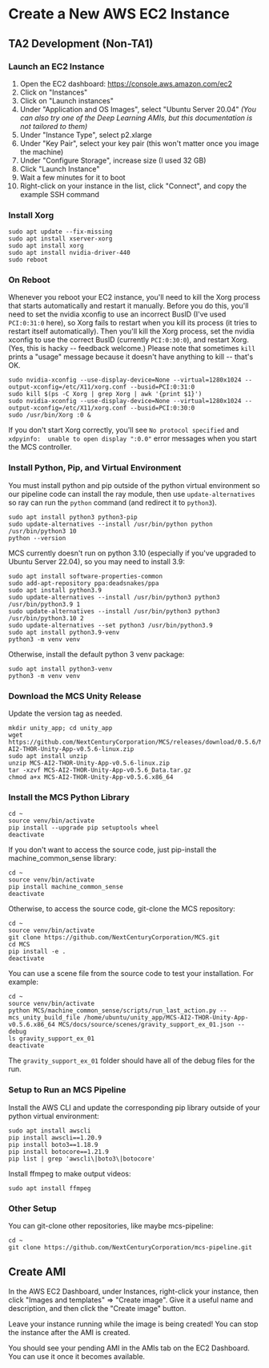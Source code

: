 # Create a New AWS EC2 Instance

## TA2 Development (Non-TA1)

### Launch an EC2 Instance

1. Open the EC2 dashboard: https://console.aws.amazon.com/ec2
2. Click on "Instances"
3. Click on "Launch instances"
4. Under "Application and OS Images", select "Ubuntu Server 20.04" *(You can also try one of the Deep Learning AMIs, but this documentation is not tailored to them)*
5. Under "Instance Type", select p2.xlarge
6. Under "Key Pair", select your key pair (this won't matter once you image the machine)
7. Under "Configure Storage", increase size (I used 32 GB)
8. Click "Launch Instance"
9. Wait a few minutes for it to boot
10. Right-click on your instance in the list, click "Connect", and copy the example SSH command

### Install Xorg

```
sudo apt update --fix-missing
sudo apt install xserver-xorg
sudo apt install xorg
sudo apt install nvidia-driver-440
sudo reboot
```

### On Reboot

Whenever you reboot your EC2 instance, you'll need to kill the Xorg process that starts automatically and restart it manually. Before you do this, you'll need to set the nvidia xconfig to use an incorrect BusID (I've used `PCI:0:31:0` here), so Xorg fails to restart when you kill its process (it tries to restart itself automatically). Then you'll kill the Xorg process, set the nvidia xconfig to use the correct BusID (currently `PCI:0:30:0`), and restart Xorg. (Yes, this is hacky -- feedback welcome.) Please note that sometimes `kill` prints a "usage" message because it doesn't have anything to kill -- that's OK.

```
sudo nvidia-xconfig --use-display-device=None --virtual=1280x1024 --output-xconfig=/etc/X11/xorg.conf --busid=PCI:0:31:0
sudo kill $(ps -C Xorg | grep Xorg | awk '{print $1}')
sudo nvidia-xconfig --use-display-device=None --virtual=1280x1024 --output-xconfig=/etc/X11/xorg.conf --busid=PCI:0:30:0
sudo /usr/bin/Xorg :0 &
```

If you don't start Xorg correctly, you'll see `No protocol specified` and `xdpyinfo:  unable to open display ":0.0"` error messages when you start the MCS controller.

### Install Python, Pip, and Virtual Environment

You must install python and pip outside of the python virtual environment so our pipeline code can install the ray module, then use `update-alternatives` so ray can run the `python` command (and redirect it to `python3`).

```
sudo apt install python3 python3-pip
sudo update-alternatives --install /usr/bin/python python /usr/bin/python3 10
python --version
```

MCS currently doesn't run on python 3.10 (especially if you've upgraded to Ubuntu Server 22.04), so you may need to install 3.9:

```
sudo apt install software-properties-common
sudo add-apt-repository ppa:deadsnakes/ppa
sudo apt install python3.9
sudo update-alternatives --install /usr/bin/python3 python3 /usr/bin/python3.9 1
sudo update-alternatives --install /usr/bin/python3 python3 /usr/bin/python3.10 2
sudo update-alternatives --set python3 /usr/bin/python3.9
sudo apt install python3.9-venv
python3 -m venv venv
```

Otherwise, install the default python 3 venv package:

```
sudo apt install python3-venv
python3 -m venv venv
```

### Download the MCS Unity Release

Update the version tag as needed.

```
mkdir unity_app; cd unity_app
wget https://github.com/NextCenturyCorporation/MCS/releases/download/0.5.6/MCS-AI2-THOR-Unity-App-v0.5.6-linux.zip
sudo apt install unzip
unzip MCS-AI2-THOR-Unity-App-v0.5.6-linux.zip
tar -xzvf MCS-AI2-THOR-Unity-App-v0.5.6_Data.tar.gz
chmod a+x MCS-AI2-THOR-Unity-App-v0.5.6.x86_64
```

### Install the MCS Python Library

```
cd ~
source venv/bin/activate
pip install --upgrade pip setuptools wheel
deactivate
```

If you don't want to access the source code, just pip-install the machine_common_sense library:

```
cd ~
source venv/bin/activate
pip install machine_common_sense
deactivate
```

Otherwise, to access the source code, git-clone the MCS repository:

```
cd ~
source venv/bin/activate
git clone https://github.com/NextCenturyCorporation/MCS.git
cd MCS
pip install -e .
deactivate
```

You can use a scene file from the source code to test your installation. For example:

```
cd ~
source venv/bin/activate
python MCS/machine_common_sense/scripts/run_last_action.py --mcs_unity_build_file /home/ubuntu/unity_app/MCS-AI2-THOR-Unity-App-v0.5.6.x86_64 MCS/docs/source/scenes/gravity_support_ex_01.json --debug
ls gravity_support_ex_01
deactivate
```

The `gravity_support_ex_01` folder should have all of the debug files for the run.

### Setup to Run an MCS Pipeline

Install the AWS CLI and update the corresponding pip library outside of your python virtual environment:

```
sudo apt install awscli
pip install awscli==1.20.9
pip install boto3==1.18.9
pip install botocore==1.21.9
pip list | grep 'awscli\|boto3\|botocore'
```

Install ffmpeg to make output videos:

```
sudo apt install ffmpeg
```

### Other Setup

You can git-clone other repositories, like maybe mcs-pipeline:

```
cd ~
git clone https://github.com/NextCenturyCorporation/mcs-pipeline.git
```

## Create AMI

In the AWS EC2 Dashboard, under Instances, right-click your instance, then click "Images and templates" => "Create image". Give it a useful name and description, and then click the "Create image" button.

Leave your instance running while the image is being created! You can stop the instance after the AMI is created.

You should see your pending AMI in the AMIs tab on the EC2 Dashboard. You can use it once it becomes available.
